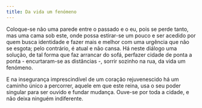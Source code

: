 ```yaml
---
title: Da vida um fenómeno
---
```


Coloque-se não uma parede entre o passado e o eu, pois se perde tanto, mas uma cama sob este, onde possa estirar-se um pouco e ser acedido por quem busca identidade e fazer mais e melhor com uma urgência que não se esgota; pelo contrário, é atual e não cansa. Há neste diálogo uma solução, de tal forma que faz arrancar do sofá, perfazer cidade de ponta a ponta - encurtaram-se as distâncias -, sorrir sozinho na rua, da vida um fenómeno.

E na insegurança imprescindível de um coração rejuvenescido há um caminho único a percorrer, aquele em que este reina, usa o seu poder singular para ser ouvido e fundar mudança. Ouve-se por toda a cidade, e não deixa ninguém indiferente.
